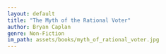 ```yaml
---
layout: default
title: "The Myth of the Rational Voter"
author: Bryan Caplan
genre: Non-Fiction
im_path: assets/books/myth_of_rational_voter.jpg
---
```


